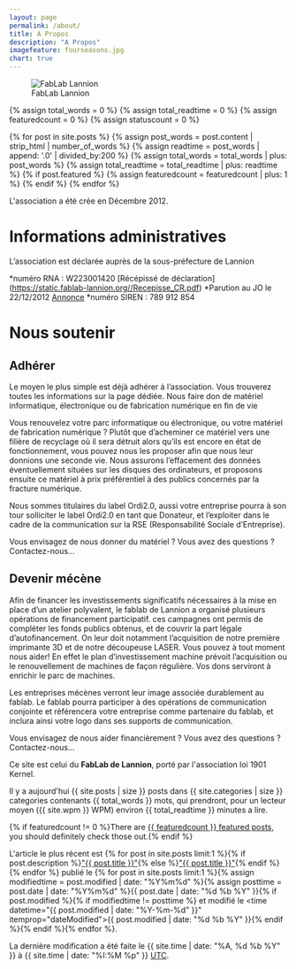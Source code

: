 ```yaml
---
layout: page
permalink: /about/
title: A Propos
description: "A Propos"
imagefeature: fourseasons.jpg
chart: true
---
```


<figure>
  <img src="{{ site.url }}/images/logoSeul-300x300.jpg" alt="FabLab Lannion">
  <figcaption>FabLab Lannion</figcaption>
</figure>

{% assign total_words = 0 %}
{% assign total_readtime = 0 %}
{% assign featuredcount = 0 %}
{% assign statuscount = 0 %}

{% for post in site.posts %}
    {% assign post_words = post.content | strip_html | number_of_words %}
    {% assign readtime = post_words | append: '.0' | divided_by:200 %}
    {% assign total_words = total_words | plus: post_words %}
    {% assign total_readtime = total_readtime | plus: readtime %}
    {% if post.featured %}
    {% assign featuredcount = featuredcount | plus: 1 %}
    {% endif %}
{% endfor %}



L'association a été crée en Décembre 2012.



Informations administratives
============================

L’association est déclarée auprès de la sous-préfecture de Lannion

*numéro RNA : W223001420 [Récépissé de déclaration] (https://static.fablab-lannion.org//Recepisse_CR.pdf)
*Parution au JO le 22/12/2012 [Annonce](http://www.journal-officiel.gouv.fr/association/index.php?ACTION=Rechercher&JTY_WALDEC=W223001420)
*numéro SIREN : 789 912 854



Nous soutenir
=============

Adhérer
-------

Le moyen le plus simple est déjà adhérer à l’association. Vous trouverez toutes les informations sur la page dédiée.
Nous faire don de matériel informatique, électronique ou de fabrication numérique en fin de vie

Vous renouvelez votre parc informatique ou électronique, ou votre matériel de fabrication numérique ? Plutôt que d’acheminer ce matériel vers une filière de recyclage où il sera détruit alors qu’ils est encore en état de fonctionnement, vous pouvez nous les proposer afin que nous leur donnions une seconde vie. Nous assurons l’effacement des données éventuellement situées sur les disques des ordinateurs, et proposons ensuite ce matériel à prix préférentiel à des publics concernés par la fracture numérique.

Nous sommes titulaires du label Ordi2.0, aussi votre entreprise pourra à son tour solliciter le label Ordi2.0 en tant que Donateur, et l’exploiter dans le cadre de la communication sur la RSE (Responsabilité Sociale d’Entreprise).

Vous envisagez de nous donner du matériel ? Vous avez des questions ? Contactez-nous…

Devenir mécène
--------------

Afin de financer les investissements significatifs nécessaires à la mise en place d’un atelier polyvalent, le fablab de Lannion a organisé plusieurs opérations de financement participatif. ces campagnes ont permis de compléter les fonds publics obtenus, et de couvrir la part légale d’autofinancement. On leur doit notamment l’acquisition de notre première imprimante 3D et de notre découpeuse LASER. Vous pouvez à tout moment nous aider! En effet le plan d’investissement machine prévoit l’acquisition ou le renouvellement de machines de façon régulière. Vos dons serviront à enrichir le parc de machines.

Les entreprises mécènes verront leur image associée durablement au fablab. Le fablab pourra participer à des opérations de communication conjointe et référencera votre entreprise comme partenaire du fablab, et inclura ainsi votre logo dans ses supports de communication.

Vous envisagez de nous aider financièrement ? Vous avez des questions ? Contactez-nous…



Ce site est celui du **FabLab de Lannion**, porté par l'association loi 1901 Kernel. 

Il y a aujourd'hui {{ site.posts | size }} posts dans {{ site.categories | size }} categories contenants {{ total_words }} mots, qui prendront, pour un lecteur moyen ({{ site.wpm }} WPM) environ <span class="time">{{ total_readtime }}</span> minutes a lire.

{% if featuredcount != 0 %}There are <a href="{{ site.url }}/featured">{{ featuredcount }} featured posts</a>, you should definitely check those out.{% endif %} 

L'article le plus récent est {% for post in site.posts limit:1 %}{% if post.description %}<a href="{{ site.url }}{{ post.url }}" title="{{ post.description }}">"{{ post.title }}"</a>{% else %}<a href="{{ site.url }}{{ post.url }}" title="{{ post.description }}" title="Read more about {{ post.title }}">"{{ post.title }}"</a>{% endif %}{% endfor %} publié le {% for post in site.posts limit:1 %}{% assign modifiedtime = post.modified | date: "%Y%m%d" %}{% assign posttime = post.date | date: "%Y%m%d" %}<time datetime="{{ post.date | date_to_xmlschema }}" class="post-time">{{ post.date | date: "%d %b %Y" }}</time>{% if post.modified %}{% if modifiedtime != posttime %} et modifié le <time datetime="{{ post.modified | date: "%Y-%m-%d" }}" itemprop="dateModified">{{ post.modified | date: "%d %b %Y" }}</time>{% endif %}{% endif %}{% endfor %}.

La dernière modification a été faite le {{ site.time | date: "%A, %d %b %Y" }} à {{ site.time | date: "%I:%M %p" }} [UTC](http://en.wikipedia.org/wiki/Coordinated_Universal_Time "Temps Universel Coordonné").




